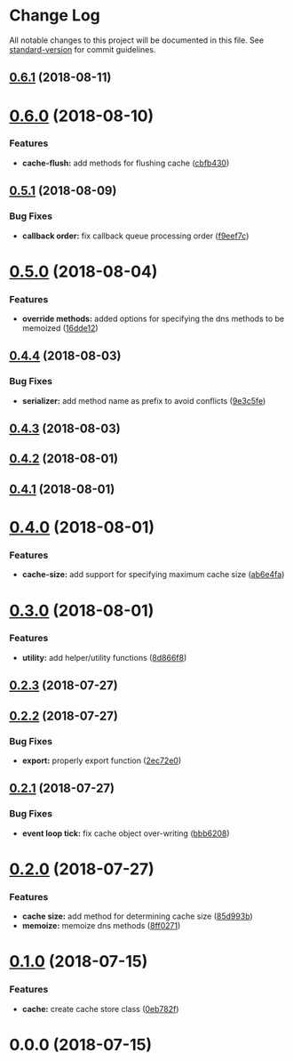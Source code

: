 # Change Log

All notable changes to this project will be documented in this file. See [standard-version](https://github.com/conventional-changelog/standard-version) for commit guidelines.

<a name="0.6.1"></a>
## [0.6.1](https://github.com/vivek-26/dns-cached/compare/v0.6.0...v0.6.1) (2018-08-11)



<a name="0.6.0"></a>
# [0.6.0](https://github.com/vivek-26/dns-cached/compare/v0.5.1...v0.6.0) (2018-08-10)


### Features

* **cache-flush:** add methods for flushing cache ([cbfb430](https://github.com/vivek-26/dns-cached/commit/cbfb430))



<a name="0.5.1"></a>
## [0.5.1](https://github.com/vivek-26/dns-cached/compare/v0.5.0...v0.5.1) (2018-08-09)


### Bug Fixes

* **callback order:** fix callback queue processing order ([f9eef7c](https://github.com/vivek-26/dns-cached/commit/f9eef7c))



<a name="0.5.0"></a>
# [0.5.0](https://github.com/vivek-26/dns-cached/compare/v0.4.4...v0.5.0) (2018-08-04)


### Features

* **override methods:** added options for specifying the dns methods to be memoized ([16dde12](https://github.com/vivek-26/dns-cached/commit/16dde12))



<a name="0.4.4"></a>
## [0.4.4](https://github.com/vivek-26/dns-cached/compare/v0.4.3...v0.4.4) (2018-08-03)


### Bug Fixes

* **serializer:** add method name as prefix to avoid conflicts ([9e3c5fe](https://github.com/vivek-26/dns-cached/commit/9e3c5fe))



<a name="0.4.3"></a>
## [0.4.3](https://github.com/vivek-26/dns-cached/compare/v0.4.2...v0.4.3) (2018-08-03)



<a name="0.4.2"></a>
## [0.4.2](https://github.com/vivek-26/dns-cached/compare/v0.4.1...v0.4.2) (2018-08-01)



<a name="0.4.1"></a>
## [0.4.1](https://github.com/vivek-26/dns-cached/compare/v0.4.0...v0.4.1) (2018-08-01)



<a name="0.4.0"></a>
# [0.4.0](https://github.com/vivek-26/dns-cached/compare/v0.3.0...v0.4.0) (2018-08-01)


### Features

* **cache-size:** add support for specifying maximum cache size ([ab6e4fa](https://github.com/vivek-26/dns-cached/commit/ab6e4fa))



<a name="0.3.0"></a>
# [0.3.0](https://github.com/vivek-26/dns-cached/compare/v0.2.3...v0.3.0) (2018-08-01)


### Features

* **utility:** add helper/utility functions ([8d866f8](https://github.com/vivek-26/dns-cached/commit/8d866f8))



<a name="0.2.3"></a>
## [0.2.3](https://github.com/vivek-26/dns-cached/compare/v0.2.2...v0.2.3) (2018-07-27)



<a name="0.2.2"></a>
## [0.2.2](https://github.com/vivek-26/dns-cached/compare/v0.2.1...v0.2.2) (2018-07-27)


### Bug Fixes

* **export:** properly export function ([2ec72e0](https://github.com/vivek-26/dns-cached/commit/2ec72e0))



<a name="0.2.1"></a>
## [0.2.1](https://github.com/vivek-26/dns-cached/compare/v0.2.0...v0.2.1) (2018-07-27)


### Bug Fixes

* **event loop tick:** fix cache object over-writing ([bbb6208](https://github.com/vivek-26/dns-cached/commit/bbb6208))



<a name="0.2.0"></a>
# [0.2.0](https://github.com/vivek-26/dns-cached/compare/v0.1.0...v0.2.0) (2018-07-27)


### Features

* **cache size:** add method for determining cache size ([85d993b](https://github.com/vivek-26/dns-cached/commit/85d993b))
* **memoize:** memoize dns methods ([8ff0271](https://github.com/vivek-26/dns-cached/commit/8ff0271))



<a name="0.1.0"></a>
# [0.1.0](https://github.com/vivek-26/dns-cached/compare/v0.0.0...v0.1.0) (2018-07-15)


### Features

* **cache:** create cache store class ([0eb782f](https://github.com/vivek-26/dns-cached/commit/0eb782f))



<a name="0.0.0"></a>
# 0.0.0 (2018-07-15)
